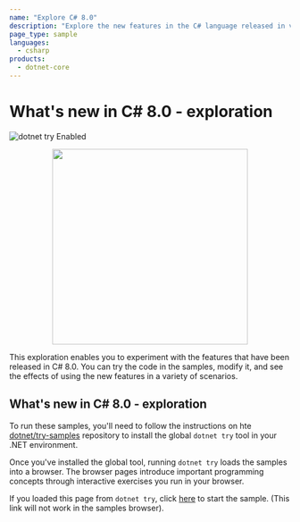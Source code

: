```yaml
---
name: "Explore C# 8.0"
description: "Explore the new features in the C# language released in version 8.0. Learn to program interactively using the try.net interactive experience with .NET Core."
page_type: sample
languages:
  - csharp
products:
  - dotnet-core
---
```

# What's new in C# 8.0 - exploration

![dotnet try Enabled](https://img.shields.io/badge/Try_.NET-Enabled-501078.svg)

<p align ="center">
<img src ="https://user-images.githubusercontent.com/2546640/56708992-deee8780-66ec-11e9-9991-eb85abb1d10a.png" width="350">
</p>

This exploration enables you to experiment with the features that have been released in C# 8.0. You can try the code in the samples, modify it, and see the effects of using the new features in a variety of scenarios.

## What's new in C# 8.0 - exploration

To run these samples, you'll need to follow the instructions on hte [dotnet/try-samples](https://github.com/dotnet/try-samples#basics) repository to install the global `dotnet try` tool in your .NET environment.

Once you've installed the global tool, running `dotnet try` loads the samples into a browser. The browser pages introduce important programming concepts through interactive exercises you run in your browser.

If you loaded this page from `dotnet try`, click [here](index.md) to start the sample. (This link will not work in the samples browser).
